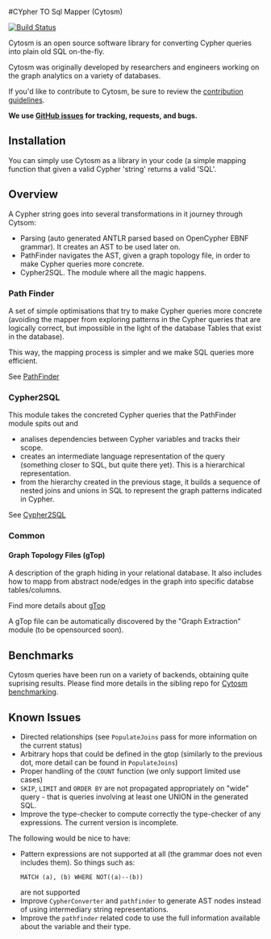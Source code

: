 #CYpher TO Sql Mapper (Cytosm)

[![Build Status](https://travis-ci.org/cytosm/cytosm.svg?branch=master)](https://travis-ci.org/cytosm/cytosm.svg?branch=master)

Cytosm is an open source software library for converting Cypher queries into plain old SQL on-the-fly. 

Cytosm was originally developed by researchers and engineers working on the graph analytics on a variety of databases. 

If you'd like to contribute to Cytosm, be sure to review the [contribution guidelines](CONTRIBUTING.md).

**We use [GitHub issues](https://github.com/cytosm/cytosm/issues) for tracking, requests, and bugs.**

## Installation

You can simply use Cytosm as a library in your code (a simple mapping function that given a valid Cypher 'string' returns a valid 'SQL'. 


## Overview

A Cypher string goes into several transformations in it journey through Cytsom:

* Parsing (auto generated ANTLR parsed based on OpenCypher EBNF grammar). It creates an AST to be used later on.
* PathFinder navigates the AST, given a graph topology file, in order to make Cypher queries more concrete.
* Cypher2SQL. The module where all the magic happens. 


### Path Finder

A set of simple optimisations that try to make Cypher queries more concrete (avoiding the mapper from exploring patterns in the Cypher queries that 
are logically correct, but impossible in the light of the database Tables that exist in the database).
 
This way, the mapping process is simpler and we make SQL queries more efficient.

See [PathFinder](pathfinder/README.md)

### Cypher2SQL

This module takes the concreted Cypher queries that the PathFinder module spits out and
 
 * analises dependencies between Cypher variables and tracks their scope.
 * creates an intermediate language representation of the query (something closer to SQL, but quite there yet). This is a hierarchical representation. 
 * from the hierarchy created in the previous stage, it builds a sequence of nested joins and unions in SQL to represent the graph patterns indicated in Cypher.

See [Cypher2SQL](cypher2sql/README.md)

### Common

#### Graph Topology Files (gTop)

A description of the graph hiding in your relational database. It also includes how to mapp from abstract node/edges in the graph into specific databse tables/columns. 

Find more details about [gTop](common/README.md)
 
A gTop file can be automatically discovered by the "Graph Extraction" module (to be opensourced soon).

## Benchmarks

Cytosm queries have been run on a variety of backends, obtaining quite suprising results. Please find more details in 
the sibling repo for [Cytosm benchmarking](https://github.com/Alnaimi-/database-benchmark). 


## Known Issues

- Directed relationships (see `PopulateJoins` pass for more information on the current status)
- Arbitrary hops that could be defined in the gtop (similarly to the previous dot, more detail can be found in `PopulateJoins`)
- Proper handling of the `COUNT` function (we only support limited use cases)
- `SKIP`, `LIMIT` and `ORDER BY` are not propagated appropriately on "wide" query - that is queries involving at least one UNION in the generated SQL.
- Improve the type-checker to compute correctly the type-checker of any expressions. The current version is incomplete.

The following would be nice to have:

- Pattern expressions are not supported at all (the grammar does not even includes them). So things such as:
  ```cypher
  MATCH (a), (b) WHERE NOT((a)--(b))
  ```
  are not supported
- Improve `CypherConverter` and `pathfinder` to generate AST nodes instead of using intermediary string representations.
- Improve the `pathfinder` related code to use the full information available about the variable and their type.
